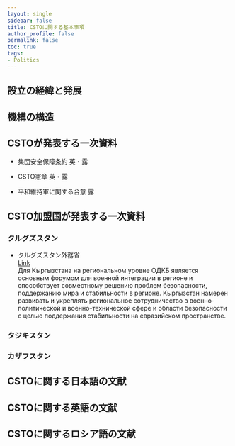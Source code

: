 ```yaml
---
layout: single
sidebar: false
title: CSTOに関する基本事項
author_profile: false
permalink: false
toc: true
tags:
- Politics
---
```


## 設立の経緯と発展

## 機構の構造

## CSTOが発表する一次資料
- 集団安全保障条約
英・露

- CSTO憲章
英・露

- 平和維持軍に関する合意
露


## CSTO加盟国が発表する一次資料
### クルグズスタン
- クルグズスタン外務省<br>
<i class="fas fa-link"></i>  <a href="https://mfa.gov.kg/ru/osnovnoe-menyu/vneshnyaya-politika/mezhdunarodnye-organizacii/odkb/o-sotrudnichestve-kyrgyzskoy-respubliki-v-ramkah-odkb">Link</a><br>
Для Кыргызстана на региональном уровне ОДКБ является основным форумом для военной интеграции в регионе и способствует совместному решению проблем безопасности, поддержанию мира и стабильности в регионе. Кыргызстан намерен развивать и укреплять региональное сотрудничество в военно-политической и военно-технической сфере и области безопасности с целью поддержания стабильности на евразийском пространстве.

### タジキスタン

### カザフスタン

## CSTOに関する日本語の文献

## CSTOに関する英語の文献

## CSTOに関するロシア語の文献
